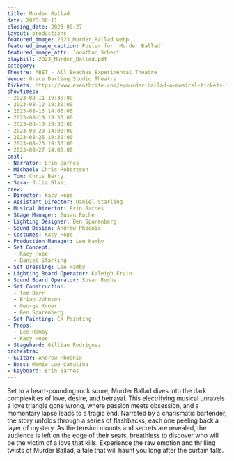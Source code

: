 ```yaml
---
title: Murder Ballad
date: 2023-08-11
closing_date: 2023-08-27
layout: productions
featured_image: 2023_Murder_Ballad.webp
featured_image_caption: Poster for 'Murder Ballad'
featured_image_attr: Jonathan Scherf
playbill: 2023_Murder_Ballad.pdf
category:
Theatre: ABET - All Beaches Experimental Theatre
Venue: Grace Darling Studio Theatre
Tickets: https://www.eventbrite.com/e/murder-ballad-a-musical-tickets-362827395507
showtimes:
- 2023-08-11 19:30:00
- 2023-08-12 19:30:00
- 2023-08-13 14:00:00
- 2023-08-18 19:30:00
- 2023-08-19 19:30:00
- 2023-08-20 14:00:00
- 2023-08-25 19:30:00
- 2023-08-26 19:30:00
- 2023-08-27 14:00:00
cast:
- Narrator: Erin Barnes
- Michael: Chris Robertson
- Tom: Chris Berry
- Sara: Julia Blasi
crew:
- Director: Kacy Hope
- Assistant Director: Daniel Starling
- Musical Director: Erin Barnes
- Stage Manager: Susan Roche
- Lighting Designer: Ben Sparenberg
- Sound Design: Andrew Phoenix
- Costumes: Kacy Hope
- Production Manager: Lee Hamby
- Set Concept:
  - Kacy Hope
  - Daniel Starling
- Set Dressing: Lee Hamby
- Lighting Board Operator: Kaleigh Ervin
- Sound Board Operator: Susan Roche
- Set Construction:
  - Tom Barr
  - Brian Johnson
  - George Kruer
  - Ben Sparenberg
- Set Painting: CK Painting
- Props:
  - Lee Hamby
  - Kacy Hope
- Stagehand: Gillian Rodriguez
orchestra:
- Guitar: Andrew Phoenix
- Bass: Mamie Lue Catalina
- Keyboard: Erin Barnes
---
```

Set to a heart-pounding rock score, Murder Ballad dives into the dark complexities of love, desire, and betrayal. This electrifying musical unravels a love triangle gone wrong, where passion meets obsession, and a momentary lapse leads to a tragic end. Narrated by a charismatic bartender, the story unfolds through a series of flashbacks, each one peeling back a layer of mystery. As the tension mounts and secrets are revealed, the audience is left on the edge of their seats, breathless to discover who will be the victim of a love that kills. Experience the raw emotion and thrilling twists of Murder Ballad, a tale that will haunt you long after the curtain falls.